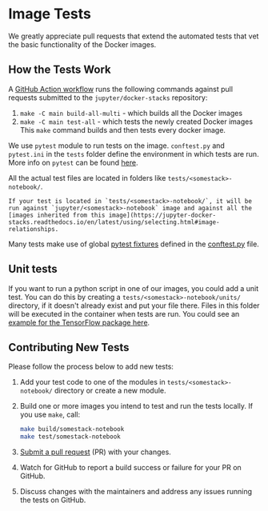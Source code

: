 # Image Tests

We greatly appreciate pull requests that extend the automated tests that vet the basic functionality of the Docker images.

## How the Tests Work

A [GitHub Action workflow](https://github.com/jupyter/docker-stacks/blob/master/.github/workflows/docker.yml)
runs the following commands against pull requests submitted to the `jupyter/docker-stacks` repository:

1. `make -C main build-all-multi` - which builds all the Docker images
2. `make -C main test-all` - which tests the newly created Docker images
   This `make` command builds and then tests every docker image.

We use `pytest` module to run tests on the image.
`conftest.py` and `pytest.ini` in the `tests` folder define the environment in which tests are run.
More info on `pytest` can be found [here](https://docs.pytest.org/en/latest/contents.html).

All the actual test files are located in folders like `tests/<somestack>-notebook/`.

```{note}
If your test is located in `tests/<somestack>-notebook/`, it will be run against `jupyter/<somestack>-notebook` image and against all the [images inherited from this image](https://jupyter-docker-stacks.readthedocs.io/en/latest/using/selecting.html#image-relationships.
```

Many tests make use of global [pytest fixtures](https://docs.pytest.org/en/latest/reference/fixtures.html)
defined in the [conftest.py](https://github.com/jupyter/docker-stacks/blob/master/tests/conftest.py) file.

## Unit tests

If you want to run a python script in one of our images, you could add a unit test.
You can do this by creating a `tests/<somestack>-notebook/units/` directory, if it doesn't already exist and put your file there.
Files in this folder will be executed in the container when tests are run.
You could see an [example for the TensorFlow package here](https://github.com/jupyter/docker-stacks/blob/HEAD/tests/tensorflow-notebook/units/unit_tensorflow.py).

## Contributing New Tests

Please follow the process below to add new tests:

1. Add your test code to one of the modules in `tests/<somestack>-notebook/` directory or create a new module.
2. Build one or more images you intend to test and run the tests locally.
   If you use `make`, call:

   ```bash
   make build/somestack-notebook
   make test/somestack-notebook
   ```

3. [Submit a pull request](https://github.com/PointCloudLibrary/pcl/wiki/A-step-by-step-guide-on-preparing-and-submitting-a-pull-request)
   (PR) with your changes.
4. Watch for GitHub to report a build success or failure for your PR on GitHub.
5. Discuss changes with the maintainers and address any issues running the tests on GitHub.
